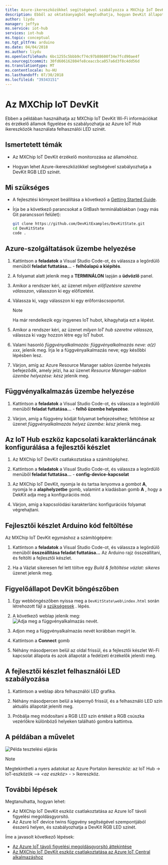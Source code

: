 ```yaml
---
title: Azure-ikereszközökkel segítségével szabályozza a MXChip IoT DevKit felhasználói LED |} A Microsoft Docs
description: Ebből az oktatóanyagból megtudhatja, hogyan DevKit állapotok monitorozását és ellenőrzését a felhasználó LED az Azure IoT Hub ikereszközökhöz.
author: liydu
manager: jeffya
ms.service: iot-hub
services: iot-hub
ms.topic: conceptual
ms.tgt_pltfrm: arduino
ms.date: 04/04/2018
ms.author: liydu
ms.openlocfilehash: 6bc1255c5bbb9cf74c97b88600f34e7fcd90ae4f
ms.sourcegitcommit: 30fd606162804fe8ceaccbca057a6d3f8c4dd56d
ms.translationtype: MT
ms.contentlocale: hu-HU
ms.lasthandoff: 07/30/2018
ms.locfileid: "39343151"
---
```

# <a name="mxchip-iot-devkit"></a>Az MXChip IoT DevKit

Ebben a példában használhatja az MXChip IoT DevKit Wi-Fi információkat és érzékelő államok figyelése és szabályozhatja az Azure IoT Hub ikereszközök használata felhasználói LED színét.

## <a name="what-you-learn"></a>Ismertetett témák

- Az MXChip IoT DevKit érzékelő monitorozása az államokhoz.

- Hogyan lehet Azure-ikereszközökkel segítségével szabályozhatja a DevKit RGB LED színét.

## <a name="what-you-need"></a>Mi szükséges

- A fejlesztési környezet beállítása a következő a [Getting Started Guide](https://docs.microsoft.com/azure/iot-hub/iot-hub-arduino-iot-devkit-az3166-get-started).

- Írja be a következő parancsokat a GitBash terminálablakban (vagy más Git parancssori felület):

   ```bash
   git clone https://github.com/DevKitExamples/DevKitState.git
   cd DevKitState
   code .
   ```

## <a name="provision-azure-services"></a>Azure-szolgáltatások üzembe helyezése

1. Kattintson a **feladatok** a Visual Studio Code-ot, és válassza a legördülő menüből **feladat futtatása...**   -  **felhőalapú a kiépítés**.

2. A folyamat alatt jelenik meg a **TERMINÁLON** lapján a **üdvözlő** panel.

3. Amikor a rendszer kéri, az üzenet *milyen előfizetésre szeretne válasszon*, válasszon ki egy előfizetést.

4. Válassza ki, vagy válasszon ki egy erőforráscsoportot. 
 
   > [!NOTE]
   > Ha már rendelkezik egy ingyenes IoT hubot, kihagyhatja ezt a lépést.

5. Amikor a rendszer kéri, az üzenet *milyen IoT hub szeretne válassza*, válassza ki vagy hozzon létre egy IoT hubot.

6. Valami hasonló *függvényalkalmazás: függvényalkalmazás neve: a(z) xxx*, jelenik meg. Írja le a függvényalkalmazás neve; egy későbbi lépésben lesz.

7. Várjon, amíg az Azure Resource Manager sablon üzembe helyezés befejeződik, amely jelzi, ha az üzenet *Resource Manager-sablon üzembe helyezése: kész* jelenik meg.

## <a name="deploy-function-app"></a>Függvényalkalmazás üzembe helyezése

1. Kattintson a **feladatok** a Visual Studio Code-ot, és válassza a legördülő menüből **feladat futtatása...**   -  **felhő üzembe helyezése**.

2. Várjon, amíg a függvény kódját folyamat befejezéséhez; feltöltése az üzenet *függvényalkalmazás helyez üzembe: kész* jelenik meg.

## <a name="configure-iot-hub-device-connection-string-in-devkit"></a>Az IoT Hub eszköz kapcsolati karakterláncának konfigurálása a fejlesztői készlet

1. Az MXChip IoT DevKit csatlakoztatása a számítógéphez.

2. Kattintson a **feladatok** a Visual Studio Code-ot, és válassza a legördülő menüből **feladat futtatása...**   -  **config-device-kapcsolat**

3. Az MXChip IoT DevKit, nyomja le és tartsa lenyomva a gombot **A**, nyomja le a **alaphelyzetbe** gomb, valamint a kiadásban gomb **A** , hogy a DekKit adja meg a konfigurációs mód.

4. Várjon, amíg a kapcsolódási karakterlánc konfigurációs folyamat végrehajtani.

## <a name="upload-arduino-code-to-devkit"></a>Fejlesztői készlet Arduino kód feltöltése

Az MXChip IoT DevKit egymáshoz a számítógépére:

1. Kattintson a **feladatok** a Visual Studio Code-ot, és válassza a legördülő menüből **összeállítása feladat futtatása...** Az Arduino rajz összeállítani, és feltölti a fejlesztői készlet.

2. Ha a Vázlat sikeresen fel lett töltve egy *Build & feltöltése vázlat: sikeres* üzenet jelenik meg.

## <a name="monitor-devkit-state-in-browser"></a>Figyelőállapot DevKit böngészőben

1. Egy webböngészőben nyissa meg a `DevKitState\web\index.html` során létrehozott fájl a [szükségesek](#whatyouneed) . lépés.

2. A következő weblap jelenik meg:![Adja meg a függvényalkalmazás nevét.](media/iot-hub-arduino-iot-devkit-az3166-devkit-state/devkit-state-function-app-name.png)

3. Adjon meg a függvényalkalmazás nevét korábban megírt le.

4. Kattintson a **Connect** gomb

5. Néhány másodpercen belül az oldal frissül, és a fejlesztői készlet Wi-Fi kapcsolat állapota és azok állapotát a fedélzeti érzékelők jeleníti meg.

## <a name="control-the-devkits-user-led"></a>A fejlesztői készlet felhasználói LED szabályozása

1. Kattintson a weblap ábra felhasználói LED grafika.

2. Néhány másodpercen belül a képernyő frissül, és a felhasználó LED szín aktuális állapotát jeleníti meg.

3. Próbálja meg módosítani a RGB LED szín értékét a RGB csúszka vezérlőkre különböző helyeken található gombra kattintva.

## <a name="example-operation"></a>A példában a művelet

![Példa tesztelési eljárás](media/iot-hub-arduino-iot-devkit-az3166-devkit-state/devkit-state.gif)

> [!NOTE]
> Megtekintheti a nyers adatokat az Azure Portalon ikereszköz: az IoT Hub -\> IoT-eszközök –\> *\<az eszköz\>*  - \> Ikereszköz.

## <a name="next-steps"></a>További lépések

Megtanulhatta, hogyan lehet:
- Az MXChip IoT DevKit eszköz csatlakoztatása az Azure IoT távoli figyelési megoldásgyorsító.
- Az Azure IoT device twins függvény segítségével szempontjából ésszerű helyen, és szabályozhatja a DevKit RGB LED színét.

Íme a javasolt következő lépések:

* [Az Azure IoT távoli figyelési megoldásgyorsító áttekintése](https://docs.microsoft.com/azure/iot-suite/)
* [Az MXChip IoT DevKit eszköz csatlakoztatása az Azure IoT Central alkalmazáshoz](https://docs.microsoft.com/microsoft-iot-central/howto-connect-devkit)

